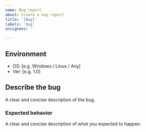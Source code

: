 ```yaml
---
name: Bug report
about: Create a bug report
title: '[Bug]'
labels: 'bug'
assignees: ''

---
```


## Environment
 - OS: [e.g. Windows / Linux / Any]
 - Ver: [e.g. 1.0]

## Describe the bug
A clear and concise description of the bug.

### Expected behavior
A clear and concise description of what you expected to happen.
